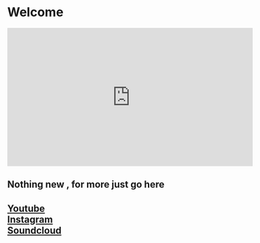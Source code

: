
<script type="text/javascript">
      var yt=(
            ‘IxxvpEKCF7U’,
            ’e2H7bER9BXU’
            );
            var video=yt[Math.floor(Math.random()*yt.length)];
alert(video);
</script>

<h1>Welcome</h1>

<iframe width="560" height="315" src="https://www.youtube.com/embed/ <script>document.write(video);</script>" frameborder="0" allow="accelerometer; autoplay; encrypted-media; gyroscope; picture-in-picture" allowfullscreen></iframe>

<h2>Nothing new , for more just go here</h2>
<h2><a href="https://www.youtube.com/channel/UCR99hpq-MqEr7_w247T6UMA">Youtube</a><br /><a href="https://www.instagram.com/shoutn95/">Instagram</a><br />
<a href="https://soundcloud.com/shoutn95">Soundcloud</a><br /></h2>

